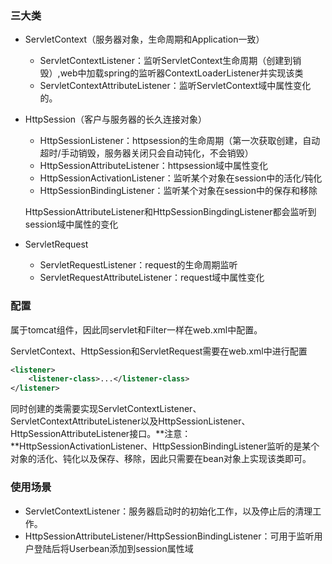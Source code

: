 ### 三大类

- ServletContext（服务器对象，生命周期和Application一致）
  - ServletContextListener：监听ServletContext生命周期（创建到销毁）,web中加载spring的监听器ContextLoaderListener并实现该类
  - ServletContextAttributeListener：监听ServletContext域中属性变化的。

- HttpSession（客户与服务器的长久连接对象）
  - HttpSessionListener：httpsession的生命周期（第一次获取创建，自动超时/手动销毁，服务器关闭只会自动钝化，不会销毁）
  - HttpSessionAttributeListener：httpsession域中属性变化
  - HttpSessionActivationListener：监听某个对象在session中的活化/钝化
  - HttpSessionBindingListener：监听某个对象在session中的保存和移除
  
  HttpSessionAttributeListener和HttpSessionBingdingListener都会监听到session域中属性的变化
- ServletRequest
  - ServletRequestListener：request的生命周期监听
  - ServletRequestAttributeListener：request域中属性变化

### 配置

属于tomcat组件，因此同servlet和Filter一样在web.xml中配置。

ServletContext、HttpSession和ServletRequest需要在web.xml中进行配置

```xml
<listener>
    <listener-class>...</listener-class>
</listener>
```

同时创建的类需要实现ServletContextListener、ServletContextAttributeListener以及HttpSessionListener、HttpSessionAttributeListener接口。**注意：**HttpSessionActivationListener、HttpSessionBindingListener监听的是某个对象的活化、钝化以及保存、移除，因此只需要在bean对象上实现该类即可。

### 使用场景

- ServletContextListener：服务器启动时的初始化工作，以及停止后的清理工作。
- HttpSessionAttributeListener/HttpSessionBindingListener：可用于监听用户登陆后将Userbean添加到session属性域